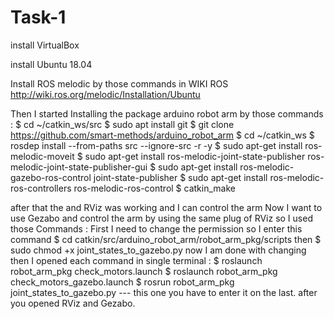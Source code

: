 # Task-1

install VirtualBox

install Ubuntu 18.04

Install ROS melodic by those commands in WIKI ROS
http://wiki.ros.org/melodic/Installation/Ubuntu

Then I started Installing the package arduino robot arm by those commands :
  $ cd ~/catkin_ws/src
	$ sudo apt install git
	$ git clone https://github.com/smart-methods/arduino_robot_arm
  $ cd ~/catkin_ws
	$ rosdep install --from-paths src --ignore-src -r -y
	$ sudo apt-get install ros-melodic-moveit
	$ sudo apt-get install ros-melodic-joint-state-publisher ros-melodic-joint-state-publisher-gui
	$ sudo apt-get install ros-melodic-gazebo-ros-control joint-state-publisher
	$ sudo apt-get install ros-melodic-ros-controllers ros-melodic-ros-control
  $ catkin_make

after that the and RViz was working and I can control the arm 
Now I want to use Gezabo and control the arm by using the same plug of RViz so I used those Commands :
 First I need to change the permission so I enter this command
 	$ cd catkin/src/arduino_robot_arm/robot_arm_pkg/scripts
then 
	$ sudo chmod +x joint_states_to_gazebo.py
now I am done with changing
then I opened each command in single terminal :
$ roslaunch robot_arm_pkg check_motors.launch
$ roslaunch robot_arm_pkg check_motors_gazebo.launch
$ rosrun robot_arm_pkg joint_states_to_gazebo.py --- this one you have to enter it on the last. after you opened RViz and Gezabo.
